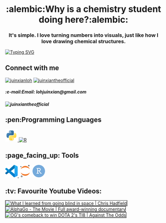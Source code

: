 
<h1 align="center">:alembic:Why is a chemistry student doing here?:alembic:</h1>
<h3 align="center">It's simple. I love turning numbers into visuals, just like how I love drawing chemical structures.</h4>


[![Typing SVG](https://readme-typing-svg.demolab.com?font=Poltawski+Nowy&weight=700&size=24&duration=4000&pause=1000&width=435&lines=Welcome+to+my+Github+profile!;I'm+Juin+Xian%2C+a+chemistry+undergrad;An+aspiring+engineer+and+analyst;Technology%2C+Energy+%26+Pharmaceutical)](https://git.io/typing-svg)



<h2 align="left">Connect with me</h2>
<p align="left">
<a href="https://linkedin.com/in/juinxianloh" target="blank"><img align="center" src="https://raw.githubusercontent.com/rahuldkjain/github-profile-readme-generator/master/src/images/icons/Social/linked-in-alt.svg" alt="juinxianloh" height="30" width="40" /></a>
<a href="https://instagram.com/juinxiantheofficial" target="blank"><img align="center" src="https://raw.githubusercontent.com/rahuldkjain/github-profile-readme-generator/master/src/images/icons/Social/instagram.svg" alt="juinxiantheofficial" height="30" width="40" /></a>
<h5> 	:e-mail:Email: lohjuinxian@gmail.com <h5>
 <p align="left"> <img src="https://komarev.com/ghpvc/?username=juinxiantheofficial&label=Profile%20views&color=0e75b6&style=flat" alt="juinxiantheofficial" /> </p>

</p>

<h2 align="left">	:pen:Programming Languages</h2>
<p align="left"> <a href="https://www.python.org" target="_blank" rel="noreferrer"> <img src="https://raw.githubusercontent.com/devicons/devicon/master/icons/python/python-original.svg" alt="python" width="40" height="40"/><a href="https://www.r-project.org" target="_blank" rel="noreferrer"> <img src="https://user-images.githubusercontent.com/33158051/103333492-1d992100-4a3c-11eb-8cd4-e83cb2c44895.png" alt="R" width="40" height="40"/></a> 
</p>

<h2 align="left">:page_facing_up:	Tools</h2>
<p align="left"> <a href="[https://www.python.org](https://code.visualstudio.com/)" target="_blank" rel="noreferrer"> <img src="https://raw.githubusercontent.com/devicons/devicon/1119b9f84c0290e0f0b38982099a2bd027a48bf1/icons/vscode/vscode-original.svg" alt="VSC" width="40" height="40"/> 
<a href="https://jupyter.org/" target="_blank" rel="noreferrer"> <img src="https://raw.githubusercontent.com/devicons/devicon/1119b9f84c0290e0f0b38982099a2bd027a48bf1/icons/jupyter/jupyter-original.svg" alt="JUPYTER" width="40" height="40"/></a>  
<a href="https://posit.co/download/rstudio-desktop/" target="_blank" rel="noreferrer"> <img src="https://raw.githubusercontent.com/devicons/devicon/1119b9f84c0290e0f0b38982099a2bd027a48bf1/icons/rstudio/rstudio-original.svg" alt="R" width="40" height="40"/></a> 

<h2 align="left">:tv: Favourite Youtube Videos:</h2> 
<a href="https://youtu.be/Zo62S0ulqhA" target="_blank"><img src=https://pi.tedcdn.com/r/pe.tedcdn.com/images/ted/e77007daaafb652bacbc73a3819f4165d39c06dd_1600x1200.jpg u%5Br%5D=2&u%5Bs%5D=0.5&u%5Ba%5D=0.8&u%5Bt%5D=0.03&quality=82c=1050%2C550&w=1050.jpg" alt="What I learned from going blind in space | Chris Hadfield" width="280" height="190" border="1" /></a> <a href="https://youtu.be/WXuK6gekU1Y" target="_blank"><img src="https://pbs.twimg.com/media/DR4blG-X4AEx3Mw.jpg" 
alt="AlphaGo - The Movie | Full award-winning documentary" width="280" height="190" border="1" /></a> <a href="https://youtu.be/bdgTa9ni4S8" target="_blank"><img src="https://dotesports.com/wp-content/uploads/2019/08/07133442/againsttheodds_02-cover_landscape.jpg?resize=768,512.jpg" 
alt="OG's comeback to win DOTA 2's TI8 | Against The Odds" width="280" height="190" border="1" /></a>
